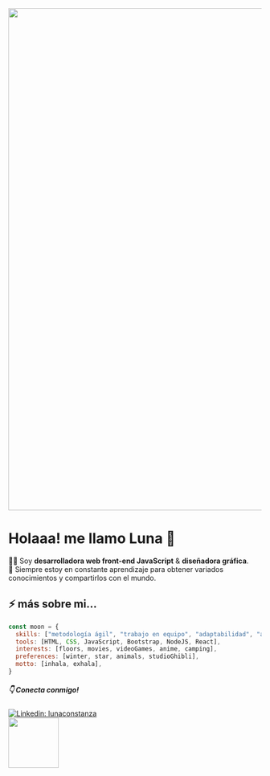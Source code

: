 <img width="1000" src="https://media-exp1.licdn.com/dms/image/C4E16AQEyEfOCCEFCMQ/profile-displaybackgroundimage-shrink_350_1400/0/1648554455873?e=1654732800&v=beta&t=__TJEbyVSo7owhC7wjoBjQSGw34SNeuXXq3Uc_IT9H0">

# Holaaa! me llamo Luna :crescent_moon:

:woman_technologist: Soy <b>desarrolladora web front-end JavaScript</b> & <b>diseñadora gráfica</b>.<br>
🌱 Siempre estoy en constante aprendizaje para obtener variados conocimientos y compartirlos con el mundo.<br>
## ⚡ más sobre mi...
```javascript
const moon = {
  skills: ["metodología ágil", "trabajo en equipo", "adaptabilidad", "autoaprendizaje"],
  tools: [HTML, CSS, JavaScript, Bootstrap, NodeJS, React],
  interests: [floors, movies, videoGames, anime, camping],
  preferences: [winter, star, animals, studioGhibli],
  motto: [inhala, exhala],
}
```
##### :point_down: Conecta conmigo!
[![Linkedin: lunaconstanza](https://img.shields.io/badge/-lunaconstanza-blue?style=flat-square&logo=Linkedin&logoColor=white&link=https://www.linkedin.com/in/lunaconstanza/)](https://www.linkedin.com/in/lunaconstanza/)<br>
<img width="100" src="https://c.tenor.com/5DOuCnEZOOwAAAAC/totoro-work.gif"><br>

<!--
**LunaConstanza/lunaconstanza** is a ✨ _special_ ✨ repository because its `README.md` (this file) appears on your GitHub profile.

Here are some ideas to get you started:

- 🔭 I’m currently working on ...
- 🌱 I’m currently learning ...
- 👯 I’m looking to collaborate on ...
- 🤔 I’m looking for help with ...
- 💬 Ask me about ...
- 📫 How to reach me: ...
- 😄 Pronouns: ...
- ⚡ Fun fact: ...
✨
-->
